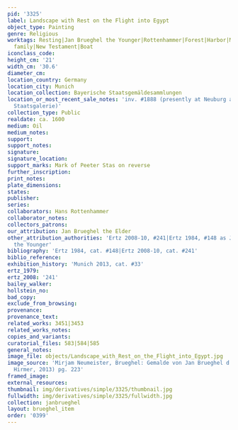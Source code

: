 ```yaml
---
pid: '3325'
label: Landscape with Rest on the Flight into Egypt
object_type: Painting
genre: Religious
worktags: Resting|Jan Brueghel the Younger|Rottenhammer|Forest|Harbor|Mountain|River|Holy
  family|New Testament|Boat
iconclass_code:
height_cm: '21'
width_cm: '30.6'
diameter_cm:
location_country: Germany
location_city: Munich
location_collection: Bayerische Staatsgemäldesammlungen
location_or_most_recent_sale_notes: 'inv. #1888 (presently at Neuburg an der Donau,
  Staatsgalerie)'
collection_type: Public
realdate: ca. 1600
medium: Oil
medium_notes:
support:
support_notes:
signature:
signature_location:
support_marks: Mark of Peeter Stas on reverse
further_inscription:
print_notes:
plate_dimensions:
states:
publisher:
series:
collaborators: Hans Rottenhammer
collaborator_notes:
collectors_patrons:
our_attribution: Jan Brueghel the Elder
other_attribution_authorities: 'Ertz 2008-10, #241|Ertz 1984, #148 as Jan Brueghel
  the Younger'
bibliography: 'Ertz 1984, cat. #148|Ertz 2008-10, cat. #241'
biblio_reference:
exhibition_history: 'Munich 2013, cat. #33'
ertz_1979:
ertz_2008: '241'
bailey_walker:
hollstein_no:
bad_copy:
exclude_from_browsing:
provenance:
provenance_text:
related_works: 3451|3453
related_works_notes:
copies_and_variants:
curatorial_files: 583|584|585
general_notes:
image_file: objects/Landscape_with_Rest_on_the_Flight_into_Egypt.jpg
image_source: 'Mirjam Neumeister, Brueghel: Gemalde von Jan Brueghel d.A. (Munich:
  Hirmer, 2013) pg. 223'
framed_image:
external_resources:
thumbnail: img/derivatives/simple/3325/thumbnail.jpg
fullwidth: img/derivatives/simple/3325/fullwidth.jpg
collection: janbrueghel
layout: brueghel_item
order: '0399'
---
```

